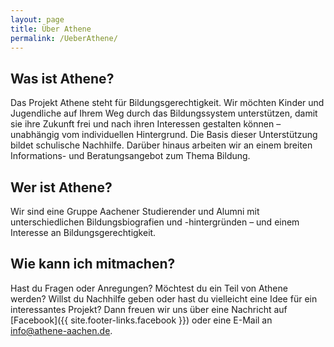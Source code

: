 ```yaml
---
layout: page
title: Über Athene
permalink: /UeberAthene/
---
```


## Was ist Athene?
Das Projekt Athene steht für Bildungsgerechtigkeit. Wir möchten Kinder und Jugendliche auf Ihrem Weg durch das Bildungssystem unterstützen, damit sie ihre Zukunft frei und nach ihren Interessen gestalten können – unabhängig vom individuellen Hintergrund. Die Basis dieser Unterstützung bildet schulische Nachhilfe. Darüber hinaus arbeiten wir an einem breiten Informations- und Beratungsangebot zum Thema Bildung.

## Wer ist Athene?
Wir sind eine Gruppe Aachener Studierender und Alumni mit unterschiedlichen Bildungsbiografien und -hintergründen – und einem Interesse an Bildungsgerechtigkeit.

## Wie kann ich mitmachen?
Hast du Fragen oder Anregungen? Möchtest du ein Teil von Athene werden? Willst du Nachhilfe geben oder hast du vielleicht eine Idee für ein interessantes Projekt? Dann freuen wir uns über eine Nachricht auf [Facebook]({{ site.footer-links.facebook }}) oder eine E-Mail an info@athene-aachen.de.
